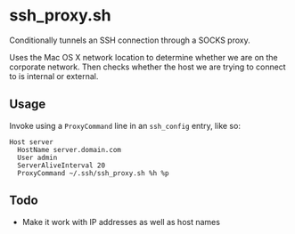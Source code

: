 # ssh_proxy.sh

Conditionally tunnels an SSH connection through a SOCKS proxy.

Uses the Mac OS X network location to determine whether we are on the corporate network. Then checks whether the host we are trying to connect to is internal or external.

## Usage

Invoke using a `ProxyCommand` line in an `ssh_config` entry, like so:

    Host server
      HostName server.domain.com
      User admin
      ServerAliveInterval 20
      ProxyCommand ~/.ssh/ssh_proxy.sh %h %p

## Todo

- Make it work with IP addresses as well as host names